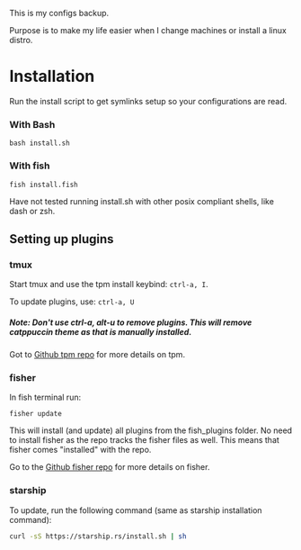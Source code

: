 This is my configs backup.

Purpose is to make my life easier when I change machines or install a linux distro.


# Installation

Run the install script to get symlinks setup so your configurations are read.

### With Bash 
    bash install.sh 

### With fish
    fish install.fish 

Have not tested running install.sh with other posix compliant shells, like dash or zsh.

## Setting up plugins

### tmux
Start tmux and use the tpm install keybind: `ctrl-a, I`.

To update plugins, use: `ctrl-a, U`

##### Note: Don't use ctrl-a, alt-u to remove plugins. This will remove catppuccin theme as that is manually installed.

Got to [Github tpm repo](https://github.com/tmux-plugins/tpm) for more details on tpm.

### fisher

In fish terminal run:
```fish
fisher update
```
This will install (and update) all plugins from the fish_plugins folder.
No need to install fisher as the repo tracks the fisher files as well. This means that fisher comes "installed" with the repo.

Go to the [Github fisher repo](https://github.com/jorgebucaran/fisher) for more details on fisher.

### starship
To update, run the following command (same as starship installation command):
```sh
curl -sS https://starship.rs/install.sh | sh
```
